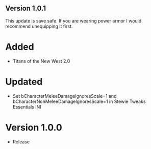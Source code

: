 ## Version 1.0.1
This update is save safe. If you are wearing power armor I would recommend unequipping it first.
# Added
- Titans of the New West 2.0
# Updated
- Set bCharacterMeleeDamageIgnoresScale=1 and bCharacterNonMeleeDamageIgnoresScale=1 in Stewie Tweaks Essentials INI

# Version 1.0.0
- Release
